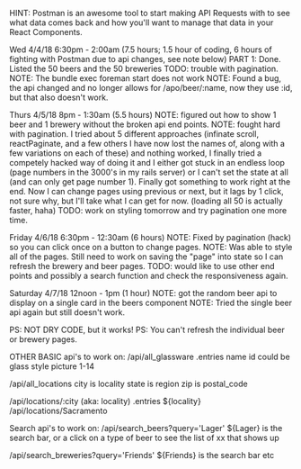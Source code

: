 HINT: Postman is an awesome tool to start making API Requests with to see what data comes back and how you'll want to manage that data in your React Components.

Wed 4/4/18 6:30pm - 2:00am (7.5 hours; 1.5 hour of coding, 6 hours of fighting with Postman due to api changes, see note below) 
PART 1: Done. Listed the 50 beers and the 50 breweries
  TODO: trouble with pagination.
  NOTE: The bundle exec foreman start does not work
  NOTE: Found a bug, the api changed and no longer allows for /apo/beer/:name,      now they use :id, but that also doesn't work. 


Thurs 4/5/18 8pm - 1:30am (5.5 hours)
  NOTE: figured out how to show 1 beer and 1 brewery without the broken api end points.
  NOTE: fought hard with pagination. I tried about 5 different approaches (infinate scroll, reactPaginate, and a few others I have now lost the names of, along with a few variations on each of these) and nothing worked, I finally tried a competely hacked way of doing it and I either got stuck in an endless loop (page numbers in the 3000's in my rails server) or I can't set the state at all (and can only get page number 1). Finally got something to work right at the end. Now I can change pages using previous or next, but it lags by 1 click, not sure why, but I'll take what I can get for now. (loading all 50 is actually faster, haha)
  TODO: work on styling tomorrow and try pagination one more time.

Friday 4/6/18 6:30pm - 12:30am (6 hours)
  NOTE: Fixed by pagination (hack) so you can click once on a button to change pages.
  NOTE: Was able to style all of the pages. Still need to work on saving the "page" into state so I can refresh the brewery and beer pages. 
  TODO: would like to use other end points and possibly a search function and check the responsiveness again.

Saturday 4/7/18 12noon - 1pm (1 hour)
  NOTE: got the random beer api to display on a single card in the beers component
  NOTE: Tried the single beer api again but still doesn't work.

PS: NOT DRY CODE, but it works!
PS: You can't refresh the individual beer or brewery pages.

OTHER BASIC api's to work on:
/api/all_glassware
.entries
name
id could be glass style picture 1-14

/api/all_locations
city is locality
state is region
zip is postal_code

/api/locations/:city (aka: locality)
.entries
${locality}
/api/locations/Sacramento

Search api's to work on:
/api/search_beers?query='Lager' ${Lager} is the search bar, or a click on a type of beer to see the list of xx that shows up

/api/search_breweries?query='Friends' ${Friends} is the search bar etc